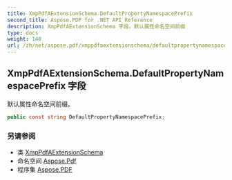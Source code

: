 ```yaml
---
title: XmpPdfAExtensionSchema.DefaultPropertyNamespacePrefix
second_title: Aspose.PDF for .NET API Reference
description: XmpPdfAExtensionSchema 字段。默认属性命名空间前缀
type: docs
weight: 140
url: /zh/net/aspose.pdf/xmppdfaextensionschema/defaultpropertynamespaceprefix/
---
```

## XmpPdfAExtensionSchema.DefaultPropertyNamespacePrefix 字段

默认属性命名空间前缀。

```csharp
public const string DefaultPropertyNamespacePrefix;
```

### 另请参阅

* 类 [XmpPdfAExtensionSchema](../)
* 命名空间 [Aspose.Pdf](../../../aspose.pdf/)
* 程序集 [Aspose.PDF](../../../)